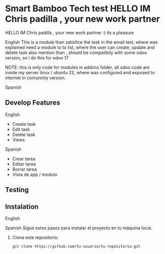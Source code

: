 # Smart Bamboo Tech test HELLO IM Chris padilla , your new work partner

HELLO IM Chris padilla , your new work partner :) its a pleasure

English
This is a module than satisfice the task in the email test, where was explained 
need a module to to list, where the user can create, update and delete task
also mention than , should be compatibily with some odoo version, so i do this
for odoo 17

NOTE: this is only code for modules in addons folder, all odoo code are inside my server linux / ubuntu 22, where was configured and exposed to internet in comunnity version.

Spanish


## Develop Features 

English
- Create task 
- Edit task
- Delete task
- Views

Spanish
- Crear tarea
- Editar tarea
- Borrar tarea
- Vista de app / modulo

## Testing 


## Instalation

English


Spanish
Sigue estos pasos para instalar el proyecto en tu máquina local.

1. Clona este repositorio:

   ```bash
   git clone https://github.com/tu-usuario/tu-repositorio.git
